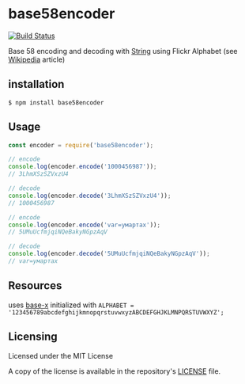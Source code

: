 # base58encoder

[![Build Status](https://travis-ci.org/tsamaya/base58encoder.svg?branch=master)](https://travis-ci.org/tsamaya/base58encoder)

Base 58 encoding and decoding with [String](https://developer.mozilla.org/en-US/docs/Web/JavaScript/Reference/Global_Objects/String) using Flickr Alphabet (see [Wikipedia](https://en.wikipedia.org/wiki/Base58) article)

## installation

`$ npm install base58encoder`

## Usage

```javascript
const encoder = require('base58encoder');

// encode
console.log(encoder.encode('1000456987'));
// 3LhmXSzSZVxzU4

// decode
console.log(encoder.decode('3LhmXSzSZVxzU4'));
// 1000456987

// encode
console.log(encoder.encode('var=умартах'));
// 5UMuUcfmjqiNQeBakyNGpzAqV

// decode
console.log(encoder.decode('5UMuUcfmjqiNQeBakyNGpzAqV'));
// var=умартах
```

## Resources

uses [base-x](https://www.npmjs.com/package/base-x) initialized with `ALPHABET = '123456789abcdefghijkmnopqrstuvwxyzABCDEFGHJKLMNPQRSTUVWXYZ';`

## Licensing

Licensed under the MIT License

A copy of the license is available in the repository's [LICENSE](LICENSE.md) file.
